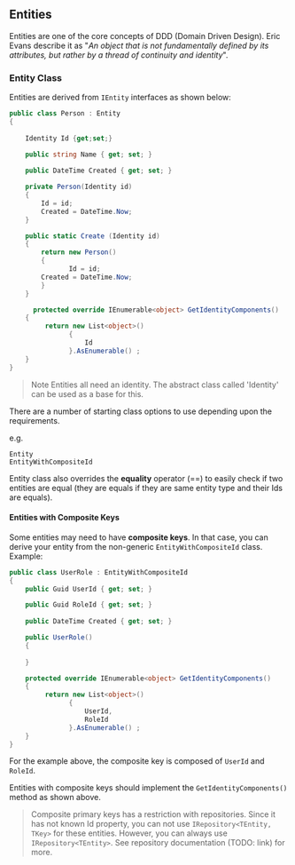 ## Entities

Entities are one of the core concepts of DDD (Domain Driven Design). Eric Evans describe it as "*An object that is not fundamentally defined by its attributes, but rather by a thread of continuity and identity*".


### Entity Class

Entities are derived from  `IEntity` interfaces as shown below:

```C#
public class Person : Entity
{
    
    Identity Id {get;set;}
    
    public string Name { get; set; }

    public DateTime Created { get; set; }

    private Person(Identity id)
    {
        Id = id;
        Created = DateTime.Now;
    }

    public static Create (Identity id)
    {
        return new Person()
        {
               Id = id;
        Created = DateTime.Now;
        }
    }

      protected override IEnumerable<object> GetIdentityComponents()
    {
         return new List<object>()
               {
                   Id
               }.AsEnumerable() ;
    }
}
```

> Note Entities all need an identity. The abstract class called 'Identity' can be used as a base for this.

There are a number of starting class options to use depending upon the requirements.

e.g.

`Entity`   
`EntityWithCompositeId`

Entity class also overrides the **equality** operator (==) to easily check if two entities are equal (they are equals if they are same entity type and their Ids are equals).


#### Entities with Composite Keys

Some entities may need to have **composite keys**. In that case, you can derive your entity from the non-generic `EntityWithCompositeId` class. Example:

````C#
public class UserRole : EntityWithCompositeId
{
    public Guid UserId { get; set; }

    public Guid RoleId { get; set; }
    
    public DateTime Created { get; set; }

    public UserRole()
    {
            
    }

    protected override IEnumerable<object> GetIdentityComponents()
    {
         return new List<object>()
               {
                   UserId,
                   RoleId
               }.AsEnumerable() ;
    }
}
````

For the example above, the composite key is composed of `UserId` and `RoleId`. 

Entities with composite keys should implement the `GetIdentityComponents()` method as shown above.


> Composite primary keys has a restriction with repositories. Since it has not known Id property, you can not use `IRepository<TEntity, TKey>` for these entities. However, you can always use `IRepository<TEntity>`. See repository documentation (TODO: link) for more.
